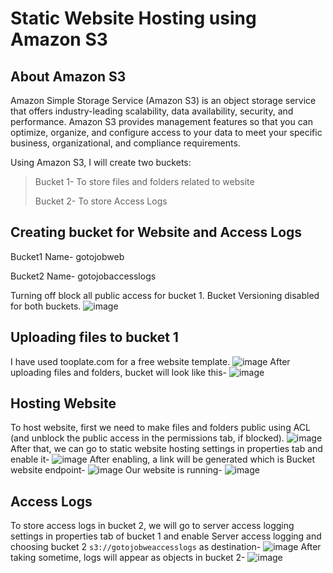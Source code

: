 # Static Website Hosting using Amazon S3
## About Amazon S3
Amazon Simple Storage Service (Amazon S3) is an object storage service that offers industry-leading scalability, data availability, security, and performance. Amazon S3 provides management features so that you can optimize, organize, and configure access to your data to meet your specific business, organizational, and compliance requirements.

Using Amazon S3, I will create two buckets:
> Bucket 1- To store files and folders related to website
>
> Bucket 2- To store Access Logs

## Creating bucket for Website and Access Logs
Bucket1 Name- gotojobweb

Bucket2 Name- gotojobaccesslogs

Turning off block all public access for bucket 1. Bucket Versioning disabled for both buckets.
![image](https://github.com/user-attachments/assets/20692012-e741-413e-9061-c5f4355b4822)

## Uploading files to bucket 1
I have used tooplate.com for a free website template.
![image](https://github.com/user-attachments/assets/48591ba9-4b9e-40c1-814b-2bb6ada27408)
After uploading files and folders, bucket will look like this- 
![image](https://github.com/user-attachments/assets/04c58c54-7481-47b0-984f-d03c6acbda76)

## Hosting Website 
To host website, first we need to make files and folders public using ACL (and unblock the public access in the permissions tab, if blocked).
![image](https://github.com/user-attachments/assets/dff5ad26-a601-4302-9f8b-32eb9a638442)
After that, we can go to static website hosting settings in properties tab and enable it-
![image](https://github.com/user-attachments/assets/89ba21bd-5112-461e-a7a1-bc1935a57ee8)
After enabling, a link will be generated which is Bucket website endpoint-
![image](https://github.com/user-attachments/assets/0b278cb2-ce58-4b6e-ba81-77bbb1b00a77)
Our website is running-
![image](https://github.com/user-attachments/assets/a114cb39-901e-42a0-b0e1-8b1a3a1fefad)

## Access Logs
To store access logs in bucket 2, we will go to server access logging settings in properties tab of bucket 1 and enable Server access logging and choosing bucket 2 `s3://gotojobweaccesslogs` as destination-
![image](https://github.com/user-attachments/assets/e0fcc8f7-c4c9-4b86-bc0b-8d9ed73ad328)
After taking sometime, logs will appear as objects in bucket 2-
![image](https://github.com/user-attachments/assets/f416e02d-1973-4e8c-927b-757850325532)




